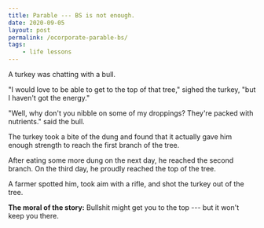 ```yaml
---
title: Parable --- BS is not enough.
date: 2020-09-05
layout: post
permalink: /ocorporate-parable-bs/
tags:
    - life lessons
---
```


A turkey was chatting with a bull. 

"I would love to be able to get to the top of that tree," sighed the turkey, "but I haven't got the energy."

"Well, why don't you nibble on some of my droppings? They're packed with nutrients." said the bull.

The turkey took a bite of the dung and found that it actually gave him enough strength to reach the first branch of the tree. 

After eating some more dung on the next day, he reached the second branch. On the third day, he proudly reached the top of the tree.

A farmer spotted him, took aim with a rifle, and shot the turkey out of the tree.

**The moral of the story:** Bullshit might get you to the top --- but it won't keep you there.